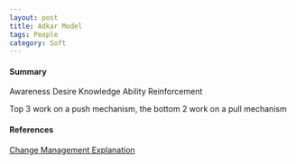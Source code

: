 ```yaml
---
layout: post
title: Adkar Model
tags: People
category: Soft
---
```

#### Summary ####

Awareness
Desire
Knowledge
Ability
Reinforcement

Top 3 work on a push mechanism, the bottom 2 work on a pull mechanism

#### References ####

[Change Management Explanation](http://www.change-management.com/tutorial-adkar-overview.htm)
